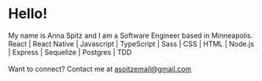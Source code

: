 # Hello!
My name is Anna Spitz and I am a Software Engineer based in Minneapolis.
<br>
React | React Native | Javascript | TypeScript | Sass | CSS | HTML | Node.js | Express | Sequelize | Postgres | TDD
<br><br>
Want to connect? Contact me at [aspitzemail@gmail.com](mailto:aspitzemail@gmail.com)
